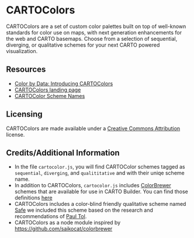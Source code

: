 # CARTOColors
CARTOColors are a set of custom color palettes built on top of well-known standards for color use on maps, with next generation enhancements for the web and CARTO basemaps. Choose from a selection of sequential, diverging, or qualitative schemes for your next CARTO powered visualization.

## Resources
+ [Color by Data: Introducing CARTOColors](https://carto.com/blog/introducing-cartocolors/)
+ [CARTOColors landing page](https://carto.com/carto-colors)
+ [CARTOColor Scheme Names](https://github.com/CartoDB/CartoColor/wiki/CARTOColor-Scheme-Names)

## Licensing
CARTOColors are made available under a [Creative Commons Attribution](https://creativecommons.org/licenses/by/3.0/us/) license.

## Credits/Additional Information
+ In the file `cartocolor.js`, you will find CARTOColor schemes tagged as `sequential`, `diverging`, and `qualititative` and with their uniqe scheme name.
+ In addition to CARTOColors, `cartocolor.js` includes [ColorBrewer](colorbrewer.org) schemes that are available for use in CARTO Builder. You can find those definitions [here](https://github.com/CartoDB/CartoColor/blob/master/cartocolor.js#L1836-L1849)
+ CARTOColors includes a color-blind friendly qualitative scheme named [Safe](https://github.com/CartoDB/CartoColor/blob/master/cartocolor.js#L1633-L1733) we included this scheme based on the research and recommendations of [Paul Tol](https://personal.sron.nl/~pault/colourschemes.pdf).
+ CARTOColors as a node module inspired by https://github.com/saikocat/colorbrewer
